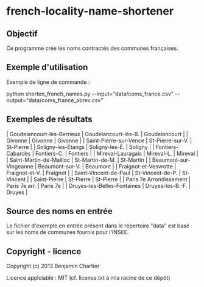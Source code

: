 # french-locality-name-shortener

## Objectif

Ce programme crée les noms contractés des communes françaises.


## Exemple d'utilisation

Exemple de ligne de commande :

python shorten_french_names.py --input="data/coms_france.csv" --output="data/coms_france_abrev.csv"


## Exemples de résultats

 | Goudelancourt-lès-Berrieux              | Goudelancourt-lès-B.     | Goudelancourt | 
 | Givonne                                 | Givonne                  | Givonne | 
 | Saint-Pierre-sur-Vence                  | St-Pierre-sur-V.         | St-Pierre | 
 | Soligny-les-Étangs                      | Soligny-les-É.           | Soligny | 
 | Fontiers-Cabardès                       | Fontiers-C.              | Fontiers | 
 | Mireval-Lauragais                       | Mireval-L.               | Mireval | 
 | Saint-Martin-de-Mailloc                 | St-Martin-de-M.          | St-Martin | 
 | Beaumont-sur-Vingeanne                  | Beaumont-sur-V.          | Beaumont | 
 | Fraignot-et-Vesvrotte                   | Fraignot-et-V.           | Fraignot | 
 | Saint-Vincent-de-Paul                   | St-Vincent-de-P.         | St-Vincent | 
 | Saint-Pierre                            | St-Pierre                | St-Pierre | 
 | Paris 7e Arrondissement                 | Paris 7e arr.            | Paris 7e | 
 | Druyes-les-Belles-Fontaines             | Druyes-les-B.-F.         | Druyes | 


## Source des noms en entrée

Le fichier d'exemple en entrée présent dans le répertoire "data" est basé sur les noms de communes fournis pour l'INSEE.


## Copyright - licence

Copyright (c) 2013 Benjamin Chartier

Licence applciable : MIT (cf. license.txt à mla racine de ce dépôt)